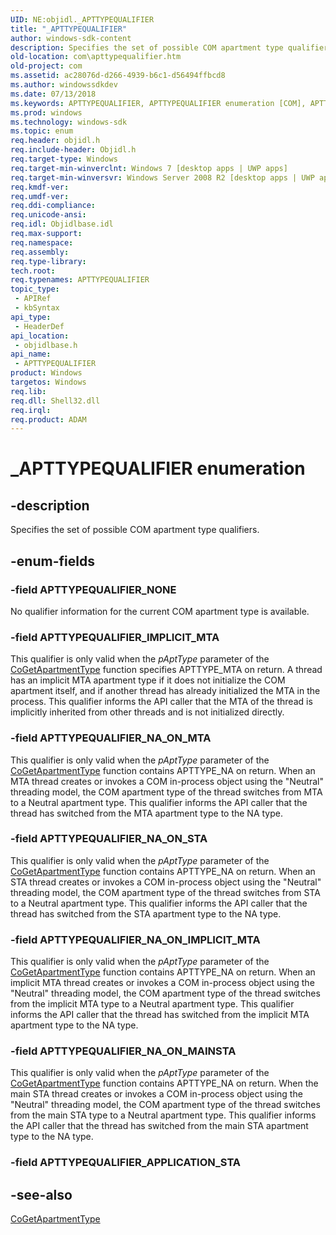 ```yaml
---
UID: NE:objidl._APTTYPEQUALIFIER
title: "_APTTYPEQUALIFIER"
author: windows-sdk-content
description: Specifies the set of possible COM apartment type qualifiers.
old-location: com\apttypequalifier.htm
old-project: com
ms.assetid: ac28076d-d266-4939-b6c1-d56494ffbcd8
ms.author: windowssdkdev
ms.date: 07/13/2018
ms.keywords: APTTYPEQUALIFIER, APTTYPEQUALIFIER enumeration [COM], APTTYPEQUALIFIER_IMPLICIT_MTA, APTTYPEQUALIFIER_NA_ON_IMPLICIT_MTA, APTTYPEQUALIFIER_NA_ON_MAINSTA, APTTYPEQUALIFIER_NA_ON_MTA, APTTYPEQUALIFIER_NA_ON_STA, APTTYPEQUALIFIER_NONE, _APTTYPEQUALIFIER, com.apttypequalifier, objidlbase/APTTYPEQUALIFIER, objidlbase/APTTYPEQUALIFIER_IMPLICIT_MTA, objidlbase/APTTYPEQUALIFIER_NA_ON_IMPLICIT_MTA, objidlbase/APTTYPEQUALIFIER_NA_ON_MAINSTA, objidlbase/APTTYPEQUALIFIER_NA_ON_MTA, objidlbase/APTTYPEQUALIFIER_NA_ON_STA, objidlbase/APTTYPEQUALIFIER_NONE
ms.prod: windows
ms.technology: windows-sdk
ms.topic: enum
req.header: objidl.h
req.include-header: Objidl.h
req.target-type: Windows
req.target-min-winverclnt: Windows 7 [desktop apps | UWP apps]
req.target-min-winversvr: Windows Server 2008 R2 [desktop apps | UWP apps]
req.kmdf-ver: 
req.umdf-ver: 
req.ddi-compliance: 
req.unicode-ansi: 
req.idl: Objidlbase.idl
req.max-support: 
req.namespace: 
req.assembly: 
req.type-library: 
tech.root: 
req.typenames: APTTYPEQUALIFIER
topic_type:
 - APIRef
 - kbSyntax
api_type:
 - HeaderDef
api_location:
 - objidlbase.h
api_name:
 - APTTYPEQUALIFIER
product: Windows
targetos: Windows
req.lib: 
req.dll: Shell32.dll
req.irql: 
req.product: ADAM
---
```


# _APTTYPEQUALIFIER enumeration


## -description


Specifies the set of possible COM apartment type qualifiers.


## -enum-fields




### -field APTTYPEQUALIFIER_NONE

No qualifier information for the current COM apartment type is available.


### -field APTTYPEQUALIFIER_IMPLICIT_MTA

This qualifier is only valid when the <i>pAptType</i> parameter of the <a href="https://msdn.microsoft.com/ab0b6008-397f-4210-ba26-1a041b709722">CoGetApartmentType</a> function specifies APTTYPE_MTA on return. A thread has an implicit MTA apartment type if it does not initialize the COM apartment itself, and if another thread has already initialized the MTA in the process. This qualifier informs the API caller that the MTA of the thread is implicitly inherited from other threads and is not initialized directly.


### -field APTTYPEQUALIFIER_NA_ON_MTA

This qualifier is only valid when the <i>pAptType</i> parameter of the <a href="https://msdn.microsoft.com/ab0b6008-397f-4210-ba26-1a041b709722">CoGetApartmentType</a> function contains APTTYPE_NA on return. When an MTA thread creates or invokes a COM in-process object using the "Neutral" threading model, the COM apartment type of the thread switches from MTA to a Neutral apartment type. This qualifier informs the API caller that the thread has switched from the MTA apartment type to the NA type.


### -field APTTYPEQUALIFIER_NA_ON_STA

This qualifier is only valid when the <i>pAptType</i> parameter of the <a href="https://msdn.microsoft.com/ab0b6008-397f-4210-ba26-1a041b709722">CoGetApartmentType</a> function contains APTTYPE_NA on return. When an STA thread creates or invokes a COM in-process object using the "Neutral" threading model, the COM apartment type of the thread switches from STA to a Neutral apartment type. This qualifier informs the API caller that the thread has switched from the STA apartment type to the NA type.


### -field APTTYPEQUALIFIER_NA_ON_IMPLICIT_MTA

This qualifier is only valid when the <i>pAptType</i> parameter of the <a href="https://msdn.microsoft.com/ab0b6008-397f-4210-ba26-1a041b709722">CoGetApartmentType</a> function contains APTTYPE_NA on return. When an implicit MTA thread creates or invokes a COM in-process object using the "Neutral" threading model, the COM apartment type of the thread switches from the implicit MTA type to a Neutral apartment type. This qualifier informs the API caller that the thread has switched from the implicit MTA apartment type to the NA type.


### -field APTTYPEQUALIFIER_NA_ON_MAINSTA

This qualifier is only valid when the <i>pAptType</i> parameter of the <a href="https://msdn.microsoft.com/ab0b6008-397f-4210-ba26-1a041b709722">CoGetApartmentType</a> function contains APTTYPE_NA on return. When the main STA thread creates or invokes a COM in-process object using the "Neutral" threading model, the COM apartment type of the thread switches from the main STA type to a Neutral apartment type. This qualifier informs the API caller that the thread has switched from the main STA apartment type to the NA type.


### -field APTTYPEQUALIFIER_APPLICATION_STA




## -see-also




<a href="https://msdn.microsoft.com/ab0b6008-397f-4210-ba26-1a041b709722">CoGetApartmentType</a>
 

 

